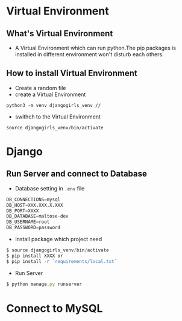 # Virtual Environment

## What's Virtual Environment

- A Virtual Environment which can run python.The pip packages is installed in different environment won't disturb each others.

## How to install Virtual Environment

- Create a random file
- create a Virtual Environment 
```vim
python3 -m venv djangogirls_venv // 
```

- swithch to the Virtual Environment 
```vim
source djangogirls_venv/bin/activate 
```

# Django

## Run Server and connect to Database

- Database setting in `.env` file

```py
DB_CONNECTIONS=mysql
DB_HOST=XXX.XXX.X.XXX
DB_PORT=XXXX
DB_DATABASE=maltose-dev
DB_USERNAME=root
DB_PASSWORD=password
```

- Install package which project need

```js
$ source djangogirls_venv/bin/activate 
$ pip install XXXX or
$ pip install -r `requirements/local.txt` 
```

- Run Server
```js
$ python manage.py runserver
```


# Connect to MySQL

